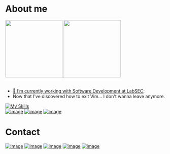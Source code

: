 # About me
<div>
  <a href="https://github.com/GiovanePS">
  <img height="180em" src="https://github-readme-stats-giovane.vercel.app/api?username=GiovanePS&show_icons=true&theme=github_dark"/>
  <img height="180em" src="https://github-readme-stats-giovane.vercel.app/api/top-langs/?username=GiovanePS&layout=compact&langs_count=7&theme=github_dark"/>
</div><br>
  
- 🔭 I’m currently working with Software Development at [LabSEC](https://labsec.ufsc.br/);
- Now that I've discovered how to exit Vim... I don't wanna leave anymore.

[![My Skills](https://skillicons.dev/icons?i=go,ts,react,py,neovim,postgres,docker,debian)](https://github.com/GiovanePS)
<br>
[![image](https://img.shields.io/badge/tmux-1BB91F?style=for-the-badge&logo=tmux&logoColor=white)](https://github.com/GiovanePS)
[![image](https://img.shields.io/badge/Zsh-F15A24?style=for-the-badge&logo=Zsh&logoColor=white)](https://github.com/GiovanePS)
[![image](https://img.shields.io/badge/hyperledger-2F3134?style=for-the-badge&logo=hyperledger&logoColor=white)](https://github.com/GiovanePS)

# Contact
[![image](https://img.shields.io/badge/LinkedIn-0077B5?style=for-the-badge&logo=linkedin&logoColor=white)](https://www.linkedin.com/in/giovaneps/)
[![image](https://img.shields.io/badge/dev.to-0A0A0A?style=for-the-badge&logo=devdotto&logoColor=white)](https://dev.to/giovane_ps)
[![image](https://img.shields.io/badge/Gmail-D14836?style=for-the-badge&logo=gmail&logoColor=white)](mailto:giovanespace@gmail.com)
[![image](https://img.shields.io/badge/YouTube-FF0000?style=for-the-badge&logo=youtube&logoColor=white)](https://www.youtube.com/@giovane_ps)
[![image](https://img.shields.io/badge/-LeetCode-FFA116?style=for-the-badge&logo=LeetCode&logoColor=black)](https://leetcode.com/u/giovanespace/)
